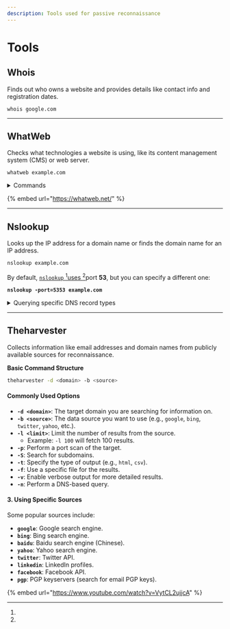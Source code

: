 ```yaml
---
description: Tools used for passive reconnaissance
---
```


# Tools

## Whois

Finds out who owns a website and provides details like contact info and registration dates.

```
whois google.com
```

***

## WhatWeb

Checks what technologies a website is using, like its content management system (CMS) or web server.

```
whatweb example.com
```

<details>

<summary>Commands</summary>

Scanning Multiple Targets From a file

```bash
whatweb -i targets.txt
```

From a list of URLs

```bash
whatweb example.com site2.com site3.com
```

Get More Details (Verbose Output)

```bash
whatweb -v <target>
```

User-Agent Spoofing

```bash
whatweb -U "Mozilla/5.0 (Windows NT 10.0; Win64; x64)" <target>
```

Using a Proxy

```bash
whatweb --proxy 127.0.0.1:8080 <target>
```

Aggressive Scan

```bash
whatweb -a 3 <target>
```

Aggression levels:

* `-a 1`: Passive (default)
* `-a 2`: Semi-aggressive
* `-a 3`: Aggressive
* `-a 4`: Heavy, may be intrusive



</details>

{% embed url="https://whatweb.net/" %}

***

## Nslookup

Looks up the IP address for a domain name or finds the domain name for an IP address.

```bash
nslookup example.com
```

By default, [`nslookup` ](#user-content-fn-1)[^1][uses ](#user-content-fn-1)[^1]port **53**, but you can specify a different one:

<pre class="language-bash"><code class="lang-bash"><strong>nslookup -port=5353 example.com
</strong></code></pre>

<details>

<summary>Querying specific DNS record types</summary>

A Record (IPv4 Address

```bash
nslookup -type=A example.com
```

AAAA Record (IPv6 Address)

```bash
nslookup -type=AAAA example.com
```

MX Record (Mail Exchange Servers)

```bash
nslookup -type=MX example.com
```

NS Record (Name Servers)

```bash
nslookup -type=NS example.com
```

TXT Record (Text Records, e.g., SPF, DKIM, DMARC)

```bash
nslookup -type=TXT example.com
```

CNAME Record (Canonical Name, alias records)

```bash
nslookup -type=CNAME sub.example.com
```

SOA Record (Start of Authority)

```bash
nslookup -type=SOA example.com
```

PTR Record (Reverse Lookup - IP to Domain):

```bash
nslookup -type=PTR 8.8.8.8
```

ANY Record (Fetches All Available DNS Records):

```bash
nslookup -type=ANY example.com
```

</details>

***

## Theharvester

Collects information like email addresses and domain names from publicly available sources for reconnaissance.

**Basic Command Structure**

```bash
theharvester -d <domain> -b <source>
```

#### **Commonly Used Options**

* **`-d <domain>`**: The target domain you are searching for information on.
* **`-b <source>`**: The data source you want to use (e.g., `google`, `bing`, `twitter`, `yahoo`, etc.).
* **`-l <limit>`**: Limit the number of results from the source.
  * Example: `-l 100` will fetch 100 results.
* **`-p`**: Perform a port scan of the target.
* **`-S`**: Search for subdomains.
* **`-t`**: Specify the type of output (e.g., `html`, `csv`).
* **`-f`**: Use a specific file for the results.
* **`-v`**: Enable verbose output for more detailed results.
* **`-n`**: Perform a DNS-based query.

#### **3. Using Specific Sources**

Some popular sources include:

* **`google`**: Google search engine.
* **`bing`**: Bing search engine.
* **`baidu`**: Baidu search engine (Chinese).
* **`yahoo`**: Yahoo search engine.
* **`twitter`**: Twitter API.
* **`linkedin`**: LinkedIn profiles.
* **`facebook`**: Facebook API.
* **`pgp`**: PGP keyservers (search for email PGP keys).



{% embed url="https://www.youtube.com/watch?v=VytCL2ujjcA" %}

[^1]: 
